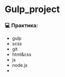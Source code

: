 # Gulp_project

<h3>&#128187; Практика:</h3>
<ul>
  <li>gulp</li>
  <li>scss</li>
  <li>git</li>
  <li>html&css</li>
  <li>js</li>
  <li>node.js</li>
  <li></li>
</ul>

